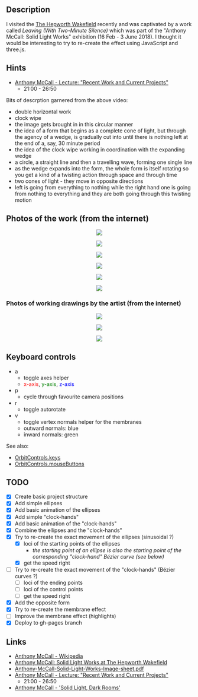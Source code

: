 ## Description

I visited the [The Hepworth Wakefield](https://hepworthwakefield.org/) recently and was captivated
by a work called _Leaving (With Two-Minute Silence)_ which was part of the "Anthony McCall: Solid Light Works" exhibition (16 Feb - 3 June 2018). I thought it would be interesting to try to re-create the effect using JavaScript and three.js.

## Hints

* [Anthony McCall - Lecture: "Recent Work and Current Projects"](https://www.youtube.com/watch?v=HvuqdpsmS-s)
    * 21:00 - 26:50

Bits of descrption garnered from the above video:    

* double horizontal work
* clock wipe
* the image gets brought in in this circular manner
* the idea of a form that begins as a complete cone of light, but through the agency of a wedge, is gradually cut into until there is nothing left at the end of a, say, 30 minute period
* the idea of the clock wipe working in coordination with the expanding wedge
* a circle, a straight line and then a travelling wave, forming one single line
* as the wedge expands into the form, the whole form is itself rotating so you get a kind of a twisting action through space and through time
* two cones of light - they move in opposite directions
* left is going from everything to nothing while the right hand one is going from nothing to everything and they are both going through this twisting motion

## Photos of the work (from the internet)

<p align="center">
  <img src="Images/54147-3.jpg">
</p>

<p align="center">
  <img src="Images/20161016063645-Anthony-McCall-Leaving-With-Two-Minute-Silence-2009-double-installation-with-sound-32-min-edition-of-3-Courtesy-Galerie-Martine-Aboucaya-Photo-Fran_ois-Doury9-1024x576.jpg">
</p>

<p align="center">
  <img src="Images/Anthony-McCall-Leaving-With-Two-Minute-Silence-2009-double-installation-with-sound-32-min-edition-of-3-Courtesy-Galerie-Martine-Aboucaya-Photo-François-Doury6-e1474556507991-1024x439.jpg">
</p>

<p align="center">
  <img src="Images/Anthony-McCall-Leaving-With-Two-Minute-Silence-2009-double-installation-with-sound-32-min-edition-of-3-Courtesy-Galerie-Martine-Aboucaya-Photo-François-Doury8-1024x683.jpg">
</p>

<p align="center">
  <img src="Images/Web-Anthony-McCall-Leaving-With-Two-Minute-Silence-2009-Photo-François-Doury2.jpg">
</p>

<p align="center">
  <img src="Images/Web-Anthony-McCall-Leaving-With-Two-Minute-Silence-2009-Photo-François-Doury3.jpg">
</p>

### Photos of working drawings by the artist (from the internet)

<p align="center">
  <img src="Images/1435064694_F_McCall.jpg">
</p>

<p align="center">
  <img src="Images/download.jpeg">
</p>

<p align="center">
  <img src="Images/Anthony-McCall-Leaving-With-Two-Minute-Silence-2006-8-Working-drawings-360-degree-turn-set-of-24-unique-works-Courtesy-Galerie-Martine-Aboucaya-Photo-François-Doury2-1024x683.jpg">
</p>

## Keyboard controls

* a
   * toggle axes helper
   * <font color="red">x-axis</font>, <font color="green">y-axis</font>, <font color="blue">z-axis</font>
* p
    * cycle through favourite camera positions
* r
    * toggle autorotate    
* v
  * toggle vertex normals helper for the membranes
  * outward normals: blue
  * inward normals: green

See also:

* [OrbitControls.keys](https://threejs.org/docs/index.html#examples/controls/OrbitControls.keys)
* [OrbitControls.mouseButtons](https://threejs.org/docs/index.html#examples/controls/OrbitControls.mouseButtons)

## TODO

* [x] Create basic project structure
* [x] Add simple ellipses
* [x] Add basic animation of the ellipses
* [x] Add simple "clock-hands"
* [x] Add basic animation of the "clock-hands"
* [x] Combine the ellipses and the "clock-hands"
* [x] Try to re-create the exact movement of the ellipses (sinusoidal ?)
    * [x] loci of the starting points of the ellipses
        * _the starting point of an ellipse is also the starting point of the corresponding "clock-hand" Bézier curve (see below)_
    * [x] get the speed right
* [ ] Try to re-create the exact movement of the "clock-hands" (Bézier curves ?)
    * [ ] loci of the ending points
    * [ ] loci of the control points
    * [ ] get the speed right
* [x] Add the opposite form
* [x] Try to re-create the membrane effect
* [ ] Improve the membrane effect (highlights)
* [x] Deploy to gh-pages branch

## Links

* [Anthony McCall - Wikipedia](https://en.wikipedia.org/wiki/Anthony_McCall)
* [Anthony McCall: Solid Light Works at The Hepworth Wakefield](https://www.youtube.com/watch?v=86rUPcMZ2dU)
* [Anthony-McCall-Solid-Light-Works-Image-sheet.pdf](https://s3-eu-west-1.amazonaws.com/hepworth-wakefield-live/wp-content/uploads/2017/11/08095925/Anthony-McCall-Solid-Light-Works-Image-sheet.pdf)
* [Anthony McCall - Lecture: "Recent Work and Current Projects"](https://www.youtube.com/watch?v=HvuqdpsmS-s)
    * 21:00 - 26:50
* [Anthony McCall - 'Solid Light, Dark Rooms'](https://www.youtube.com/watch?v=ufDO2EGtMmE)
